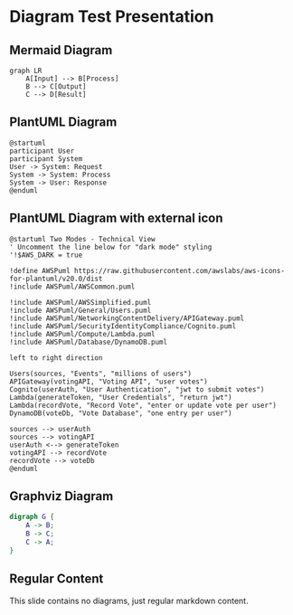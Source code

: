 # Diagram Test Presentation

## Mermaid Diagram

```mermaid
graph LR
    A[Input] --> B[Process]
    B --> C[Output]
    C --> D[Result]
```

## PlantUML Diagram

```plantuml
@startuml
participant User
participant System
User -> System: Request
System -> System: Process
System -> User: Response
@enduml
```

## PlantUML Diagram with external icon

```plantuml
@startuml Two Modes - Technical View
' Uncomment the line below for "dark mode" styling
'!$AWS_DARK = true

!define AWSPuml https://raw.githubusercontent.com/awslabs/aws-icons-for-plantuml/v20.0/dist
!include AWSPuml/AWSCommon.puml

!include AWSPuml/AWSSimplified.puml
!include AWSPuml/General/Users.puml
!include AWSPuml/NetworkingContentDelivery/APIGateway.puml
!include AWSPuml/SecurityIdentityCompliance/Cognito.puml
!include AWSPuml/Compute/Lambda.puml
!include AWSPuml/Database/DynamoDB.puml

left to right direction

Users(sources, "Events", "millions of users")
APIGateway(votingAPI, "Voting API", "user votes")
Cognito(userAuth, "User Authentication", "jwt to submit votes")
Lambda(generateToken, "User Credentials", "return jwt")
Lambda(recordVote, "Record Vote", "enter or update vote per user")
DynamoDB(voteDb, "Vote Database", "one entry per user")

sources --> userAuth
sources --> votingAPI
userAuth <--> generateToken
votingAPI --> recordVote
recordVote --> voteDb
@enduml
```

## Graphviz Diagram

```dot
digraph G {
    A -> B;
    B -> C;
    C -> A;
}
```

## Regular Content

This slide contains no diagrams, just regular markdown content.
